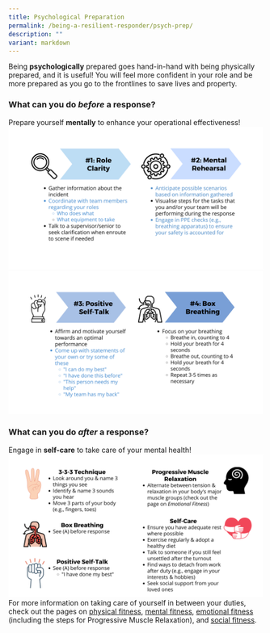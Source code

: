 ```yaml
---
title: Psychological Preparation
permalink: /being-a-resilient-responder/psych-prep/
description: ""
variant: markdown
---
```

Being **psychologically** prepared goes hand-in-hand with being physically prepared, and it is useful! You will feel more confident in your role and be more prepared as you go to the frontlines to save lives and property.

### What can you do *before* a response?
Prepare yourself **mentally** to enhance your operational effectiveness!
![](/images/psych%20prep%201%20(latest).png)![](/images/psych%20prep%202%20(latest).png)

### What can you do *after* a response?
Engage in **self-care** to take care of your mental health!
![](/images/psych%20prep%20(latest).png)
For more information on taking care of yourself in between your duties, check out the pages on [physical fitness](/being-a-resilient-responder/physical-fitness), [mental fitness](/being-a-resilient-responder/mental-fitness), [emotional fitness](/being-a-resilient-responder/emotional-fitness) (including the steps for Progressive Muscle Relaxation), and [social fitness](/being-a-resilient-responder/social-fitness).